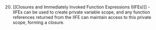 20. [[Closures and Immediately Invoked Function Expressions (IIFEs)]] - IIFEs can be used to create private variable scope, and any function references returned from the IIFE can maintain access to this private scope, forming a closure.